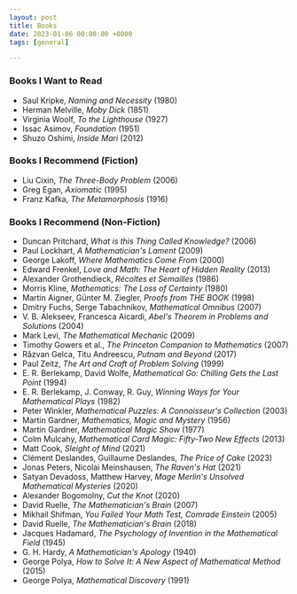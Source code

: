 ```yaml
---
layout: post
title: Books
date: 2023-01-06 00:00:00 +0000
tags: [general]

---
```


### Books I Want to Read
- Saul Kripke, _Naming and Necessity_ (1980)
- Herman Melville, _Moby Dick_ (1851)
- Virginia Woolf, _To the Lighthouse_ (1927)
- Issac Asimov, _Foundation_ (1951)
- Shuzo Oshimi, _Inside Mari_ (2012)

### Books I Recommend (Fiction)
- Liu Cixin, _The Three-Body Problem_ (2006)
- Greg Egan, _Axiomatic_ (1995)
- Franz Kafka, _The Metamorphosis_ (1916)

### Books I Recommend (Non-Fiction)
- Duncan Pritchard, *What is this Thing Called Knowledge?* (2006)
- Paul Lockhart, _A Mathematician's Lament_ (2009)
- George Lakoff, _Where Mathematics Come From_ (2000)
- Edward Frenkel, *Love and Math: The Heart of Hidden Reality* (2013)
- Alexander Grothendieck, *Récoltes et Semailles* (1986)
- Morris Kline, *Mathematics: The Loss of Certainty* (1980)
- Martin Aigner, Günter M. Ziegler, *Proofs from THE BOOK* (1998)
- Dmitry Fuchs, Serge Tabachnikov, *Mathematical Omnibus* (2007)
- V. B. Alekseev, Francesca Aicardi, *Abel's Theorem in Problems and Solutions* (2004)
- Mark Levi, *The Mathematical Mechanic* (2009)
- Timothy Gowers et al., *The Princeton Companion to Mathematics* (2007)
- Răzvan Gelca, Titu Andreescu, *Putnam and Beyond* (2017)
- Paul Zeitz, *The Art and Craft of Problem Solving* (1999)
- E. R. Berlekamp, David Wolfe, *Mathematical Go: Chilling Gets the Last Point* (1994)
- E. R. Berlekamp, J. Conway, R. Guy, *Winning Ways for Your Mathematical Plays* (1982)
- Peter Winkler, *Mathematical Puzzles: A Connoisseur's Collection* (2003)
- Martin Gardner, *Mathematics, Magic and Mystery* (1956)
- Martin Gardner, *Mathematical Magic Show* (1977)
- Colm Mulcahy, *Mathematical Card Magic: Fifty-Two New Effects* (2013)
- Matt Cook, *Sleight of Mind* (2021)
- Clément Deslandes, Guillaume Deslandes, *The Price of Cake* (2023)
- Jonas Peters, Nicolai Meinshausen, *The Raven's Hat* (2021)
-  Satyan Devadoss, Matthew Harvey, *Mage Merlin's Unsolved Mathematical Mysteries* (2020)
- Alexander Bogomolny, *Cut the Knot* (2020)
- David Ruelle, *The Mathematician's Brain* (2007)
- Mikhail Shifman, *You Failed Your Math Test, Comrade Einstein* (2005)
- David Ruelle, *The Mathematician's Brain* (2018)
- Jacques Hadamard, *The Psychology of Invention in the Mathematical Field* (1945)
- G. H. Hardy, _A Mathematician's Apology_ (1940)
- George Polya, _How to Solve It: A New Aspect of Mathematical Method_ (2015)
- George Polya, _Mathematical Discovery_ (1991)
